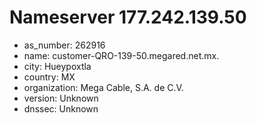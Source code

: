 # Nameserver 177.242.139.50

* as_number: 262916
* name: customer-QRO-139-50.megared.net.mx.
* city: Hueypoxtla
* country: MX
* organization: Mega Cable, S.A. de C.V.
* version: Unknown
* dnssec: Unknown
